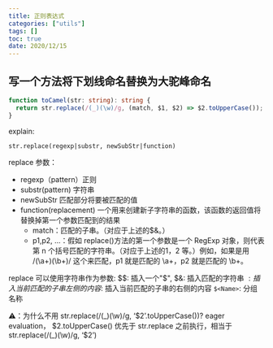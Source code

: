 ```yaml
---
title: 正则表达式
categories: ["utils"]
tags: []
toc: true
date: 2020/12/15
---
```


## 写一个方法将下划线命名替换为大驼峰命名

```ts
function toCamel(str: string): string {
  return str.replace(/(_)(\w)/g, (match, $1, $2) => $2.toUpperCase());
}
```

explain:

`str.replace(regexp|substr, newSubStr|function)`

replace 参数：

- regexp（pattern）正则
- substr(pattern) 字符串
- newSubStr 匹配部分将要被匹配的值
- function(replacement) 一个用来创建新子字符串的函数，该函数的返回值将替换掉第一个参数匹配到的结果
  - match：匹配的子串。（对应于上述的$&。）
  - p1,p2, ...：假如 replace()方法的第一个参数是一个 RegExp 对象，则代表第 n 个括号匹配的字符串。（对应于上述的$1，$2 等。）例如，如果是用 /(\a+)(\b+)/ 这个来匹配，p1 就是匹配的 \a+，p2 就是匹配的 \b+。

replace 可以使用字符串作为参数:
$$: 插入一个"$",
$&: 插入匹配的字符串
$`:插入当前匹配的子串左侧的内容 `$: 插入当前匹配的子串的右侧的内容
`$<Name>`: 分组名称

⚠️：为什么不用 str.replace(/(_)(\w)/g, ‘$2’.toUpperCase())?
eager evaluation， $2.toUpperCase() 优先于 str.replace 之前执行，相当于 str.replace(/(_)(\w)/g, ‘$2’)
